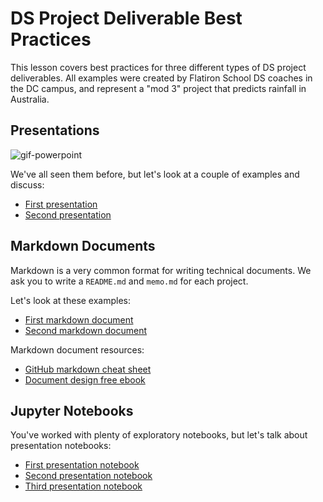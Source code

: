 # DS Project Deliverable Best Practices

This lesson covers best practices for three different types of DS project deliverables.  All examples were created by Flatiron School DS coaches in the DC campus, and represent a "mod 3" project that predicts rainfall in Australia.

## Presentations

![gif-powerpoint](https://media1.giphy.com/media/94iS62lx8CRQA/giphy.gif?cid=790b76115ccb171b6b7a426359453df9&rid=giphy.gif)

We've all seen them before, but let's look at a couple of examples and discuss:

 - [First presentation](https://docs.google.com/presentation/d/1i2_9VSOeX78UK6EGrUNnI9j4b7PPt_hia_8z1DWYju0/edit#slide=id.p)
 - [Second presentation](https://docs.google.com/presentation/d/1Vvnya28jwm7EBWDImB-easLgUZuW3Uj_gJSpTeITYnw/edit#slide=id.p)

## Markdown Documents

Markdown is a very common format for writing technical documents.  We ask you to write a `README.md` and `memo.md` for each project.

Let's look at these examples:

 - [First markdown document](/markdown-examples/README-1.md)
 - [Second markdown document](/markdown-examples/README-2.md)

Markdown document resources:

 - [GitHub markdown cheat sheet](https://guides.github.com/pdfs/markdown-cheatsheet-online.pdf)
 - [Document design free ebook](https://pressbooks.bccampus.ca/technicalwriting/)

## Jupyter Notebooks

You've worked with plenty of exploratory notebooks, but let's talk about presentation notebooks:

 - [First presentation notebook](/notebook-examples/V1_Australia_rain.ipynb)
 - [Second presentation notebook](/notebook-examples/V2_Australia_rain.ipynb)
 - [Third presentation notebook](/notebook-examples/V3_Australia_rain.ipynb)
